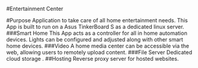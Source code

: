 #Entertainment Center

#Purpose
Application to take care of all home entertainment needs. This App is built to run on a Asus TinkerBoard S as a dedicated linux server.
###Smart Home
This App acts as a controller for all in home automation devices. Lights can be configured and adjusted along with other 
smart home devices.
###Video
A home media center can be accessible via the web, allowing users to remotely upload content.
###File Server
Dedicated cloud storage . 
##Hosting
Reverse proxy server for hosted websites.
